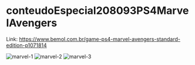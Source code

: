 # conteudoEspecial208093PS4MarvelAvengers
Link: https://www.bemol.com.br/game-ps4-marvel-avengers-standard-edition-p1071814

![marvel-1](https://user-images.githubusercontent.com/87333479/236905592-5fa84e0f-33f6-4c03-8a8c-4a0d6802c7ba.JPG)
![marvel-2](https://user-images.githubusercontent.com/87333479/236905603-f2c00606-4f95-4cb1-a55c-3a5b3dcc74fb.JPG)
![marvel-3](https://user-images.githubusercontent.com/87333479/236905611-db875a3f-c45a-42ff-b177-118bfaa0c0bd.JPG)
